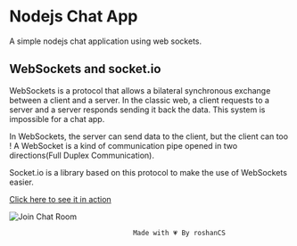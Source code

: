 # Nodejs Chat App

A simple nodejs chat application using web sockets.

## WebSockets and socket.io

WebSockets is a protocol that allows a bilateral synchronous exchange between a client and a server.
In the classic web, a client requests to a server and a server responds sending it back the data. This system is impossible for a chat app.

In WebSockets, the server can send data to the client, but the client can too ! A WebSocket is a kind of communication pipe opened in two directions(Full Duplex Communication).

Socket.io is a library based on this protocol to make the use of WebSockets easier.

[Click here to see it in action](https://roshan-chat-app.herokuapp.com/)

![Join Chat Room](https://i.imgur.com/UbM4HYC.jpg)



				                   Made with 💗 By roshanCS

